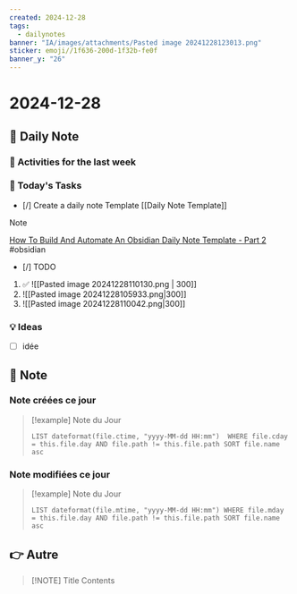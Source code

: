```yaml
---
created: 2024-12-28
tags:
  - dailynotes
banner: "IA/images/attachments/Pasted image 20241228123013.png"
sticker: emoji//1f636-200d-1f32b-fe0f
banner_y: "26"
---
```

# 2024-12-28


## 📅 Daily Note
### 🥷 Activities for the last week


### 🚀 Today's Tasks 
- [/] Create a daily note Template [[Daily Note Template]]

> [!NOTE]
> [How To Build And Automate An Obsidian Daily Note Template - Part 2](https://www.youtube.com/watch?v=OMP98Vv2Ymo) #obsidian
> 


- [/] TODO 
1. ✅
    ![[Pasted image 20241228110130.png | 300]] 
2. 
   ![[Pasted image 20241228105933.png|300]] 
3. 
   ![[Pasted image 20241228110042.png|300]]

### 💡 Ideas
- [ ] idée



## 📝 Note

### Note créées ce jour

> [!example] Note du Jour
> ```dataview
> LIST dateformat(file.ctime, "yyyy-MM-dd HH:mm")  WHERE file.cday = this.file.day AND file.path != this.file.path SORT file.name asc
> ```
> 

### Note modifiées ce jour

> [!example] Note du Jour
> ```dataview
> LIST dateformat(file.mtime, "yyyy-MM-dd HH:mm") WHERE file.mday = this.file.day AND file.path != this.file.path SORT file.name asc
> ```
> 


## 👉 Autre

> [!NOTE] Title
> Contents

